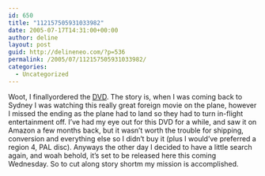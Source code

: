 ```yaml
---
id: 650
title: "112157505931033982"
date: 2005-07-17T14:31:00+00:00
author: deline
layout: post
guid: http://delineneo.com/?p=536
permalink: /2005/07/112157505931033982/
categories:
  - Uncategorized
---
```

Woot, I finallyordered the [DVD](http://www.sanity.com.au/product.asp?intProductID=619060&intArtistID=204999). The story is, when I was coming back to Sydney I was watching this really great foreign movie on the plane, however I missed the ending as the plane had to land so they had to turn in-flight entertainment off. I&#8217;ve had my eye out for this DVD for a while, and saw it on Amazon a few months back, but it wasn&#8217;t worth the trouble for shipping, conversion and everything else so I didn&#8217;t buy it (plus I would&#8217;ve preferred a region 4, PAL disc). Anyways the other day I decided to have a little search again, and woah behold, it&#8217;s set to be released here this coming Wednesday. So to cut along story shortm my mission is accomplished.